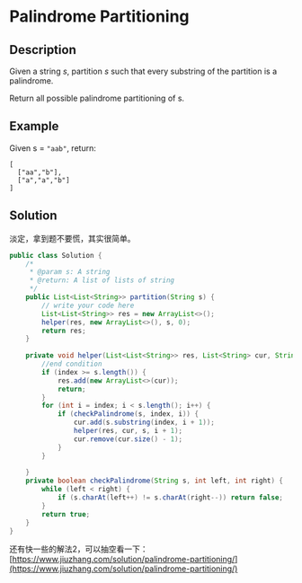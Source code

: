 # Palindrome Partitioning

## Description

Given a string _s_, partition _s_ such that every substring of the partition is a palindrome.

Return all possible palindrome partitioning of s.

## Example

Given s = `"aab"`, return:

```text
[
  ["aa","b"],
  ["a","a","b"]
]
```

## Solution

淡定，拿到题不要慌，其实很简单。

```java
public class Solution {
    /*
     * @param s: A string
     * @return: A list of lists of string
     */
    public List<List<String>> partition(String s) {
        // write your code here
        List<List<String>> res = new ArrayList<>();
        helper(res, new ArrayList<>(), s, 0);
        return res;
    }
    
    private void helper(List<List<String>> res, List<String> cur, String s, int index) {
        //end condition
        if (index >= s.length()) {
            res.add(new ArrayList<>(cur));
            return;
        }      
        for (int i = index; i < s.length(); i++) {
            if (checkPalindrome(s, index, i)) {
                cur.add(s.substring(index, i + 1));
                helper(res, cur, s, i + 1);
                cur.remove(cur.size() - 1);
            }
        }
    
    }
    private boolean checkPalindrome(String s, int left, int right) {
        while (left < right) {
            if (s.charAt(left++) != s.charAt(right--)) return false;
        }
        return true;
    }
}
```

还有快一些的解法2，可以抽空看一下：[https://www.jiuzhang.com/solution/palindrome-partitioning/](https://www.jiuzhang.com/solution/palindrome-partitioning/)



